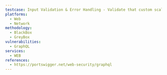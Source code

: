 ```yaml
---
testcase: Input Validation & Error Handling - Validate that custom scalar or enum inputs are strictly validated against allowed values, rejecting unknown or out-of-range inputs. Web (HTTP/HTTPS) service
platforms: 
  - Web
  - Network
methodology: 
  - BlackBox
  - GreyBox
vulnerabilities:
  - GraphQL
services:
  - WEB
references:
  - https://portswigger.net/web-security/graphql
---
```

